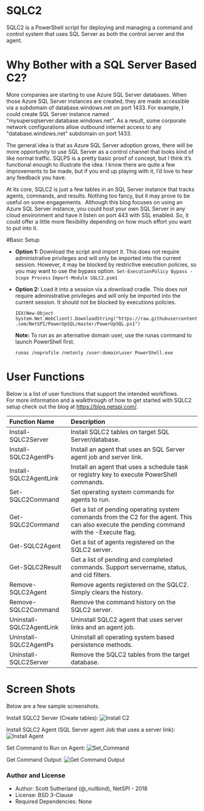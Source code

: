 # SQLC2
SQLC2 is a PowerShell script for deploying and managing a command and control system that uses SQL Server as both the control server and the agent.

# Why Bother with a SQL Server Based C2?
More companies are starting to use Azure SQL Server databases. When those Azure SQL Server instances are created, they are made accessible via a subdomain of database.windows.net on port 1433. For example, I could create SQL Server instance named "mysupersqlserver.database.windows.net". As a result, some corporate network configurations allow outbound internet access to any "database.windows.net" subdomain on port 1433. 

The general idea is that as Azure SQL Server adoption grows, there will be more opportunity to use SQL Server as a control channel that looks kind of like normal traffic.  SQLPS is a pretty basic proof of concept, but I think it’s functional enough to illustrate the idea. I know there are quite a few improvements to be made, but if you end up playing with it, I’d love to hear any feedback you have.

At its core, SQLC2 is just a few tables in an SQL Server instance that tracks agents, commands, and results. Nothing too fancy, but it may prove to be useful on some engagements.  Although this blog focuses on using an Azure SQL Server instance, you could host your own SQL Server in any cloud environment and have it listen on port 443 with SSL enabled. So, it could offer a little more flexibility depending on how much effort you want to put into it.

#Basic Setup
* **Option 1:** Download the script and import it.  This does not require administrative privileges and will only be imported into the current session.  However, it may be blocked by restrictive execution policies, so you may want to use the bypass option.
    `Set-ExecutionPolicy Bypass -Scope Process`
    `Import-Module SQLC2.psm1`
    
* **Option 2:** Load it into a session via a download cradle.  This does not require administrative privileges and will only be imported into the current session.  It should not be blocked by executions policies.

    `IEX(New-Object System.Net.WebClient).DownloadString("https://raw.githubusercontent.com/NetSPI/PowerUpSQL/master/PowerUpSQL.ps1")`

     **Note:** To run as an alternative domain user, use the runas command to launch PowerShell first. 

    `runas /noprofile /netonly /user:domain\user PowerShell.exe`

# User Functions
Below is a list of user functions that support the intended workflows.  
For more information and a walkthrough of how to get started with SQLC2 setup check out the blog at https://blog.netspi.com/.

|Function Name|Description |
|:--------------------------------|:-----------|
|Install-SQLC2Server|Install SQLC2 tables on target SQL Server/database.|
|Install-SQLC2AgentPs|Install an agent that uses an SQL Server agent job and server link.|
|Install-SQLC2AgentLink|Install an agent that uses a schedule task or registry key to execute PowerShell commands.|
|Set-SQLC2Command|Set operating system commands for agents to run.|
|Get-SQLC2Command|Get a list of pending operating system commands from the C2 for the agent.  This can also execute the pending command with the -Execute flag.|
|Get-SQLC2Agent|Get a list of agents registered on the SQLC2 server.| 
|Get-SQLC2Result|Get a list of pending and completed commands. Support servername, status, and cid filters.|
|Remove-SQLC2Agent|Remove agents registered on the SQLC2. Simply clears the history.|
|Remove-SQLC2Command|Remove the command history on the SQLC2 server.|
|Uninstall-SQLC2AgentLink|Uninstall SQLC2 agent that uses server links and an agent job.|
|Uninstall-SQLC2AgentPs|Uninstall all operating system based persistence methods.|
|Uninstall-SQLC2Server|Remove the SQLC2 tables from the target database.|

# Screen Shots
Below are a few sample screenshots.

Install SQLC2 Server (Create tables):
![Install C2](https://github.com/NetSPI/SQLC2/blob/master/images/Install_SQLC2_Server.png) 

Install SQLC2 Agent (SQL Server agent Job that uses a server link):
![Install Agent](https://github.com/NetSPI/SQLC2/blob/master/images/Install_SQLC2_Link_Agent.png)       

Set Command to Run on Agent:
![Set_Command](https://github.com/NetSPI/SQLC2/blob/master/images/Set%20Command%20to%20Run%20on%20Agent.png)        

Get Command Output:
![Get Command Output](https://github.com/NetSPI/SQLC2/blob/master/images/List%20execute%20agent%20commands.png)       

### Author and License
* Author: Scott Sutherland (@_nullbind), NetSPI - 2018
* License: BSD 3-Clause
* Required Dependencies: None
